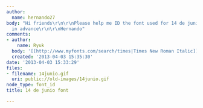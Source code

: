 ```yaml
---
author:
  name: hernando27
body: "Hi friends\r\n\r\nPlease help me ID the font used for 14 de junio text\r\n\r\nThanks
  in advance\r\n\r\nHernando"
comments:
- author:
    name: Ryuk
  body: '[[http://www.myfonts.com/search/times|Times New Roman Italic]]'
  created: '2013-04-03 15:35:30'
date: '2013-04-03 15:33:29'
files:
- filename: 14junio.gif
  uri: public://old-images/14junio.gif
node_type: font_id
title: 14 de junio font

---
```

